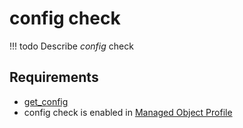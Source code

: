 # config check

<!-- prettier-ignore -->
!!! todo
    Describe *config* check

## Requirements

* [get_config](../../../dev/scripts/get_config.md)
* config check is enabled in [Managed Object Profile](../../../reference/concepts/managed-object-profile/index.md)
